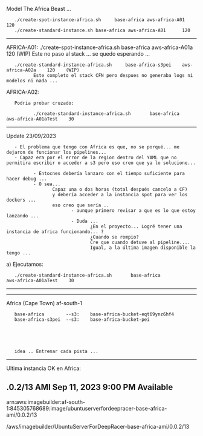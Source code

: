Model The Africa Beast ... 


       ./create-spot-instance-africa.sh     base-africa aws-africa-A01      120  
       ./create-standard-instance.sh base-africa aws-africa-A01      120

------------------------------------------------
AFRICA-A01:
       ./create-spot-instance-africa.sh         base-africa          aws-africa-A01a    120    (WIP)
              Este no paso al stack ... se quedo esperando ... 

       ./create-standard-instance-africa.sh     base-africa-s3pei    aws-africa-A02a    120    (WIP)
              Este completo el stack CFN pero despues no generaba logs ni modelos ni nada ... 
AFRICA-A02:


       Podria probar cruzado:

              ./create-standard-instance-africa.sh       base-africa          aws-africa-A01aTest    30




********************
Update 23/09/2023

       - El problema que tengo con Africa es que, no se porqué... me dejaron de funcionar los pipelines...
       - Capaz era por el error de la region dentro del YAML que no permitira escribir o acceder a s3 pero eso creo que ya lo solucione...

              - Entocnes debería lanzaro con el tiempo suficiente para hacer debug ...
              - O sea... 
                     Capaz una o dos horas (total después cancelo a CF)
                     y debería acceder a la instancia spot para ver los dockers ... 
                     eso creo que sería ..
                            - aunque primero revisar a que es lo que estoy lanzando ... 
                            - Duda ...
                                   ¿En el proyecto... Logré tener una instancia de africa funcionando... ?
                                   ¿Cuando se rompio?
                                   Cre que cuando detuve al pipeline.... 
                                   Igual, a la última imagen disponible la tengo ...       


a) Ejecutamos:



       ./create-standard-instance-africa.sh       base-africa          aws-africa-A01aTest    30



********************


------------------------------------------------

Africa (Cape Town) af-south-1	

       base-africa        --s3:    base-africa-bucket-eqt69ynz6hf4	
       base-africa-s3pei  --s3:    base-africa-bucket-pei





       idea .. Entrenar cada pista ... 


---------------------
Ultima instancia OK en Africa:

.0.2/13 	AMI	Sep 11, 2023 9:00 PM	Available	
-
arn:aws:imagebuilder:af-south-1:845305768689:image/ubuntuserverfordeepracer-base-africa-ami/0.0.2/13	

/aws/imagebuilder/UbuntuServerForDeepRacer-base-africa-ami/0.0.2/13 

